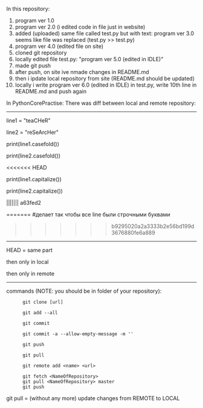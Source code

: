 In this repository:
1. program ver 1.0
2. program ver 2.0 (i edited code in file just in website)
3. added (uploaded) same file called test.py but with text: program ver 3.0
seems like file was replaced (test.py >> test.py)
4. program ver 4.0 (edited file on site)
5. cloned git repository
6. locally edited file test.py: "program ver 5.0 (edited in IDLE)"
7. made git push
8. after push, on site ive nmade changes in README.md
9. then i ipdate local repository from site (README.md should be updated)
10. locally i write program ver 6.0 (edited in IDLE) in test.py, write 10th line in README.md and push again

In PythonCorePractise:
There was diff between local and remote repository:

---------------------------------------------------------------------
line1 = "teaCHeR"

line2 = "reSeArcHer"

print(line1.casefold())

print(line2.casefold())

<<<<<<< HEAD

print(line1.capitalize())

print(line2.capitalize())

||||||| a63fed2

=======
#делает так чтобы все line были строчными буквами
>>>>>>> b9295020a2a3333b2e56bd199d3676880fe6a889
--------------------------------------------------------------------
HEAD = same part

then only in local

then only in remote

---------------------------------------------------------------------
commands (NOTE: you should be in folder of your repository): 

          git clone [url]
          
          git add --all
          
          git commit
          
          git commit -a --allow-empty-message -m ''
          
          git push

          git pull

          git remote add <name> <url>
          
          git fetch <NameOfRepository>
          git pull <NameOfRepository> master
          git push
          
git pull = (without any more) update changes from REMOTE to LOCAL
